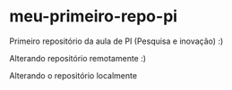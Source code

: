 # meu-primeiro-repo-pi
Primeiro repositório da aula de PI (Pesquisa e inovação) :)

Alterando repositório remotamente :)

Alterando o repositório localmente
